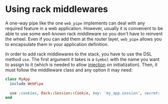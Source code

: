 # Using rack middlewares

A one-way pipe like the one `web_pipe` implements can deal with any required
feature in a web application. However, usually it is convenient to be able to
use some well-known rack middleware so you don't have to reinvent the wheel.
Even if you can add them at the router layer, `web_pipe` allows you to
encapsulate them in your application definition.

In order to add rack middlewares to the stack, you have to use the DSL method
`use`. The first argument it takes is a `Symbol` with the name you want to
assign to it (which is needed to allow
[injection](/docs/using_rack_middlewares/injecting_middlewares.md) on
initialization). Then, it must follow the middleware class and any option it
may need:

```ruby
class MyApp
  include WebPipe
  
  use :cookies, Rack::Session::Cookie, key: 'my_app.session', secret: 'long'
end
```
